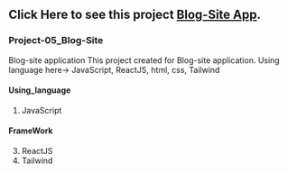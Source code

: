 ## Click Here to see this project [Blog-Site App](https://blogsite-mir.netlify.app/).
### Project-05_Blog-Site
Blog-site application 
This project created for Blog-site application. Using language here-> JavaScript, ReactJS, html, css, Tailwind
#### Using_language 
  1. JavaScript
#### FrameWork 
  3. ReactJS
  4. Tailwind
